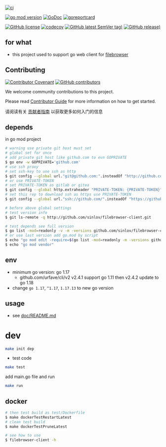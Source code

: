 [![ci](https://github.com/sinlov/filebrowser-client/actions/workflows/ci.yml/badge.svg)](https://github.com/sinlov/filebrowser-client/actions/workflows/ci.yml)

[![go mod version](https://img.shields.io/github/go-mod/go-version/sinlov/filebrowser-client?label=go.mod)](https://github.com/sinlov/filebrowser-client)
[![GoDoc](https://godoc.org/github.com/sinlov/filebrowser-client?status.png)](https://godoc.org/github.com/sinlov/filebrowser-client)
[![goreportcard](https://goreportcard.com/badge/github.com/sinlov/filebrowser-client)](https://goreportcard.com/report/github.com/sinlov/filebrowser-client)

[![GitHub license](https://img.shields.io/github/license/sinlov/filebrowser-client)](https://github.com/sinlov/filebrowser-client)
[![codecov](https://codecov.io/gh/sinlov/filebrowser-client/branch/main/graph/badge.svg)](https://codecov.io/gh/sinlov/filebrowser-client)
[![GitHub latest SemVer tag)](https://img.shields.io/github/v/tag/sinlov/filebrowser-client)](https://github.com/sinlov/filebrowser-client/tags)
[![GitHub release)](https://img.shields.io/github/v/release/sinlov/filebrowser-client)](https://github.com/sinlov/filebrowser-client/releases)

## for what

- this project used to support go web client for [filebrowser](https://github.com/filebrowser/filebrowser)

## Contributing

[![Contributor Covenant](https://img.shields.io/badge/contributor%20covenant-v1.4-ff69b4.svg)](.github/CONTRIBUTING_DOC/CODE_OF_CONDUCT.md)
[![GitHub contributors](https://img.shields.io/github/contributors/sinlov/filebrowser-client)](https://github.com/sinlov/filebrowser-client/graphs/contributors)

We welcome community contributions to this project.

Please read [Contributor Guide](.github/CONTRIBUTING_DOC/CONTRIBUTING.md) for more information on how to get started.

请阅读有关 [贡献者指南](.github/CONTRIBUTING_DOC/zh-CN/CONTRIBUTING.md) 以获取更多如何入门的信息

## depends

in go mod project

```bash
# warning use private git host must set
# global set for once
# add private git host like github.com to evn GOPRIVATE
$ go env -w GOPRIVATE='github.com'
# use ssh proxy
# set ssh-key to use ssh as http
$ git config --global url."git@github.com:".insteadOf "http://github.com/"
# or use PRIVATE-TOKEN
# set PRIVATE-TOKEN as gitlab or gitea
$ git config --global http.extraheader "PRIVATE-TOKEN: {PRIVATE-TOKEN}"
# set this rep to download ssh as https use PRIVATE-TOKEN
$ git config --global url."ssh://github.com/".insteadOf "https://github.com/"

# before above global settings
# test version info
$ git ls-remote -q http://github.com/sinlov/filebrowser-client.git

# test depends see full version
$ go list -mod=readonly -v -m -versions github.com/sinlov/filebrowser-client
# or use last version add go.mod by script
$ echo "go mod edit -require=$(go list -mod=readonly -m -versions github.com/sinlov/filebrowser-client | awk '{print $1 "@" $NF}')"
$ echo "go mod vendor"
```

## env

- minimum go version: go 1.17
    - github.com/urfave/cli/v2 v2.4.1 support go 1.11 then v2.4.2 update to go 1.18 
- change `go 1.17`, `^1.17`, `1.17.13` to new go version

## usage

- see [doc/README.md](doc/README.md)

# dev

```bash
make init dep
```

- test code

```bash
make test
```

add main.go file and run

```bash
make run
```

## docker

```bash
# then test build as test/Dockerfile
$ make dockerTestRestartLatest
# clean test build
$ make dockerTestPruneLatest

# see how to use
$ filebrowser-client -h
```